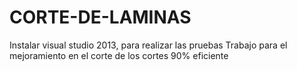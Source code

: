 # CORTE-DE-LAMINAS
Instalar visual studio 2013, para realizar las pruebas
Trabajo para el mejoramiento en el corte de los cortes 90% eficiente
